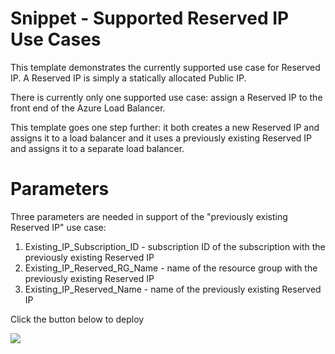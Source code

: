 # Snippet - Supported Reserved IP Use Cases

This template demonstrates the currently supported use case for Reserved IP.  A Reserved IP is simply a statically allocated Public IP.  

There is currently only one supported use case: assign a Reserved IP to the front end of the Azure Load Balancer.  

This template goes one step further: it both creates a new Reserved IP and assigns it to a load balancer and it uses a previously existing Reserved IP and assigns it to a separate load balancer.

# Parameters

Three parameters are needed in support of the "previously existing Reserved IP" use case:

1. Existing\_IP\_Subscription_ID - subscription ID of the subscription with the previously existing Reserved IP
2. Existing\_IP\_Reserved\_RG\_Name - name of the resource group with the previously existing Reserved IP
3. Existing\_IP\_Reserved\_Name - name of the previously existing Reserved IP



Click the button below to deploy

<a href="https://portal.azure.com/#create/Microsoft.Template/uri/https%3A%2F%2Fraw.githubusercontent.com%2Fsebastus%2Fazure-quickstart-templates%2Fmaster%2Freservedip%2Fazuredeploy.json" target="_blank">
    <img src="http://azuredeploy.net/deploybutton.png"/>
</a>
